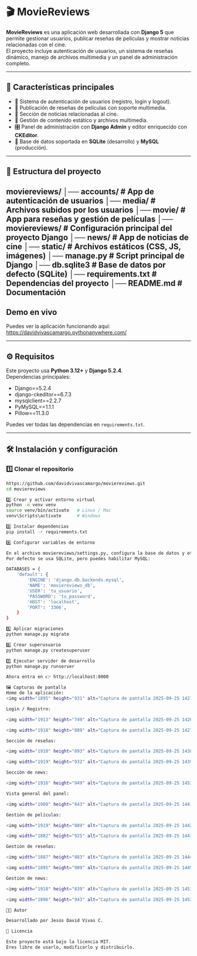 # 🎬 MovieReviews

**MovieReviews** es una aplicación web desarrollada con **Django 5** que permite gestionar usuarios, publicar reseñas de películas y mostrar noticias relacionadas con el cine.  
El proyecto incluye autenticación de usuarios, un sistema de reseñas dinámico, manejo de archivos multimedia y un panel de administración completo.

---

## 🚀 Características principales

- 🔐 Sistema de autenticación de usuarios (registro, login y logout).
- 📝 Publicación de reseñas de películas con soporte multimedia.
- 📰 Sección de noticias relacionadas al cine.
- 📂 Gestión de contenido estático y archivos multimedia.
- 🎛️ Panel de administración con **Django Admin** y editor enriquecido con **CKEditor**.
- 💾 Base de datos soportada en **SQLite** (desarrollo) y **MySQL** (producción).

---

## 📂 Estructura del proyecto
moviereviews/
│── accounts/ # App de autenticación de usuarios
│── media/ # Archivos subidos por los usuarios
│── movie/ # App para reseñas y gestión de películas
│── moviereviews/ # Configuración principal del proyecto Django
│── news/ # App de noticias de cine
│── static/ # Archivos estáticos (CSS, JS, imágenes)
│── manage.py # Script principal de Django
│── db.sqlite3 # Base de datos por defecto (SQLite)
│── requirements.txt # Dependencias del proyecto
│── README.md # Documentación
---

## Demo en vivo

Puedes ver la aplicación funcionando aquí:  
https://davidvivascamargo.pythonanywhere.com/


---

## ⚙️ Requisitos

Este proyecto usa **Python 3.12+** y **Django 5.2.4**.  
Dependencias principales:

- Django==5.2.4
- django-ckeditor==6.7.3
- mysqlclient==2.2.7
- PyMySQL==1.1.1
- Pillow==11.3.0

Puedes ver todas las dependencias en `requirements.txt`.

---

## 🛠️ Instalación y configuración

### 1️⃣ Clonar el repositorio
```bash
https://github.com/davidvivascamargo/moviereviews.git
cd moviereviews

2️⃣ Crear y activar entorno virtual
python -m venv venv
source venv/bin/activate   # Linux / Mac
venv\Scripts\activate      # Windows

3️⃣ Instalar dependencias
pip install -r requirements.txt

4️⃣ Configurar variables de entorno

En el archivo moviereviews/settings.py, configura la base de datos y otras variables.
Por defecto se usa SQLite, pero puedes habilitar MySQL:

DATABASES = {
    'default': {
        'ENGINE': 'django.db.backends.mysql',
        'NAME': 'moviereviews_db',
        'USER': 'tu_usuario',
        'PASSWORD': 'tu_password',
        'HOST': 'localhost',
        'PORT': '3306',
    }
}

5️⃣ Aplicar migraciones
python manage.py migrate

6️⃣ Crear superusuario
python manage.py createsuperuser

7️⃣ Ejecutar servidor de desarrollo
python manage.py runserver

Ahora entra en 👉 http://localhost:8000

🖼️ Capturas de pantalla
Home de la aplicación:  
<img width="1895" height="931" alt="Captura de pantalla 2025-09-25 142122" src="https://github.com/user-attachments/assets/addab7de-8016-4b3e-872d-9986c7dcc563" />

Login / Registro:  

<img width="1913" height="749" alt="Captura de pantalla 2025-09-25 142619" src="https://github.com/user-attachments/assets/27be4955-ed52-4f8b-9860-050d84daa675" />

<img width="1918" height="889" alt="Captura de pantalla 2025-09-25 142700" src="https://github.com/user-attachments/assets/689de020-e90b-4194-a81c-6f1137aa2244" />

Sección de reseñas:  

<img width="1910" height="893" alt="Captura de pantalla 2025-09-25 143831" src="https://github.com/user-attachments/assets/a7ef1c90-b46e-4c5c-b265-70c970373e49" />

<img width="1919" height="932" alt="Captura de pantalla 2025-09-25 143919" src="https://github.com/user-attachments/assets/218d2600-48af-49ff-9d00-689dedee79d3" />

Sección de news:

<img width="1916" height="949" alt="Captura de pantalla 2025-09-25 145340" src="https://github.com/user-attachments/assets/48ad8e8f-1798-488b-a21d-7e8507bd48e7" />

Vista general del panel:  

<img width="1908" height="843" alt="Captura de pantalla 2025-09-25 144146" src="https://github.com/user-attachments/assets/bc15ba13-067f-4eee-9c3d-72d622956cbc" />

Gestión de películas:

<img width="1919" height="889" alt="Captura de pantalla 2025-09-25 144246" src="https://github.com/user-attachments/assets/8b50a0d9-3e40-4b07-bcc5-70857f647894" />

<img width="1882" height="925" alt="Captura de pantalla 2025-09-25 144317" src="https://github.com/user-attachments/assets/bffaabef-48aa-410e-98f3-2af015bd3b35" />

Gestión de reseñas:  

<img width="1887" height="883" alt="Captura de pantalla 2025-09-25 144419" src="https://github.com/user-attachments/assets/1db45d3d-091e-4c48-a79b-972295869046" />

<img width="1895" height="909" alt="Captura de pantalla 2025-09-25 144530" src="https://github.com/user-attachments/assets/3d1edb30-9cbe-41f1-b9c9-759942040e79" />

Gestión de news:

<img width="1918" height="839" alt="Captura de pantalla 2025-09-25 145156" src="https://github.com/user-attachments/assets/01f4eb06-2ce0-4248-b313-d5e6e3179356" />

<img width="1896" height="943" alt="Captura de pantalla 2025-09-25 145301" src="https://github.com/user-attachments/assets/0cb25dfc-3379-4f6b-a6d4-825eaa2cc5cd" />

👨‍💻 Autor

Desarrollado por Jesús David Vivas C.

📜 Licencia

Este proyecto está bajo la licencia MIT.
Eres libre de usarlo, modificarlo y distribuirlo.
